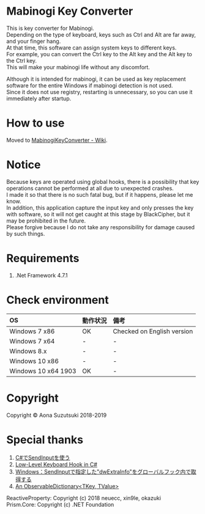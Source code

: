 # Mabinogi Key Converter
This is key converter for Mabinogi.  
Depending on the type of keyboard, keys such as Ctrl and Alt are far away, and your finger hang.  
At that time, this software can assign system keys to different keys.  
For example, you can convert the Ctrl key to the Alt key and the Alt key to the Ctrl key.  
This will make your mabinogi life without any discomfort.  

Although it is intended for mabinogi, it can be used as key replacement software for the entire Windows if mabinogi detection is not used.  
Since it does not use registry, restarting is unnecessary, so you can use it immediately after startup.  

# How to use
Moved to [MabinogiKeyConverter - Wiki](https://github.com/AonaSuzutsuki/MabinogiKeyConverter/wiki).  

# Notice
Because keys are operated using global hooks, there is a possibility that key operations cannot be performed at all due to unexpected crashes.  
I made it so that there is no such fatal bug, but if it happens, please let me know.  
In addition, this application capture the input key and only presses the key with software, so it will not get caught at this stage by BlackCipher, but it may be prohibited in the future.  
Please forgive because I do not take any responsibility for damage caused by such things.  

# Requirements
1. .Net Framework 4.7.1

# Check environment
| OS | 動作状況 | 備考 |
|:---|:---|:---|
|Windows 7 x86 | OK | Checked on English version |
|Windows 7 x64 | - | - |
|Windows 8.x | - | - |
|Windows 10 x86 | - | - |
|Windows 10 x64 1903 | OK | - |

# Copyright
Copyright © Aona Suzutsuki 2018-2019  

# Special thanks
1. [C#でSendInputを使う](https://gist.github.com/romichi/4971512)  
2. [Low-Level Keyboard Hook in C#](https://blogs.msdn.microsoft.com/toub/2006/05/03/low-level-keyboard-hook-in-c/)  
3. [Windows：SendInputで指定した"dwExtraInfo"をグローバルフック内で取得する](http://d.hatena.ne.jp/ken_2501jp/20130406/1365235955)  
4. [An ObservableDictionary<TKey, TValue>](https://gist.github.com/kzu/cfe3cb6e4fe3efea6d24)  

ReactiveProperty:   Copyright (c) 2018 neuecc, xin9le, okazuki  
Prism.Core:         Copyright (c) .NET Foundation
